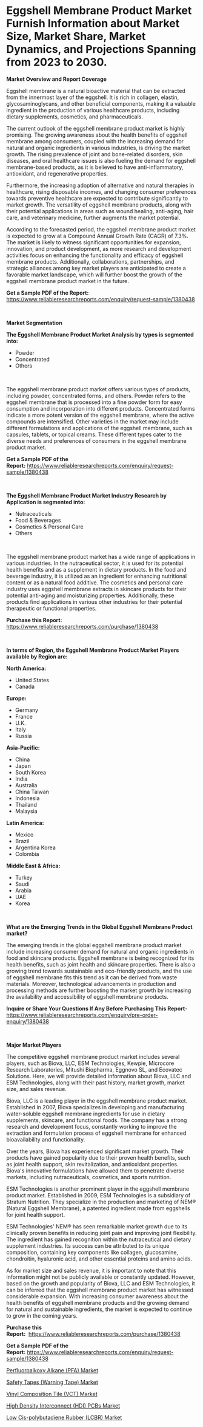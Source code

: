 <p><h1>Eggshell Membrane Product Market Furnish Information about Market Size, Market Share, Market Dynamics, and Projections Spanning from 2023 to 2030.</h1></p><p><strong>Market Overview and Report Coverage</strong></p>
<p><p>Eggshell membrane is a natural bioactive material that can be extracted from the innermost layer of the eggshell. It is rich in collagen, elastin, glycosaminoglycans, and other beneficial components, making it a valuable ingredient in the production of various healthcare products, including dietary supplements, cosmetics, and pharmaceuticals.</p><p>The current outlook of the eggshell membrane product market is highly promising. The growing awareness about the health benefits of eggshell membrane among consumers, coupled with the increasing demand for natural and organic ingredients in various industries, is driving the market growth. The rising prevalence of joint and bone-related disorders, skin diseases, and oral healthcare issues is also fueling the demand for eggshell membrane-based products, as it is believed to have anti-inflammatory, antioxidant, and regenerative properties.</p><p>Furthermore, the increasing adoption of alternative and natural therapies in healthcare, rising disposable incomes, and changing consumer preferences towards preventive healthcare are expected to contribute significantly to market growth. The versatility of eggshell membrane products, along with their potential applications in areas such as wound healing, anti-aging, hair care, and veterinary medicine, further augments the market potential.</p><p>According to the forecasted period, the eggshell membrane product market is expected to grow at a Compound Annual Growth Rate (CAGR) of 7.3%. The market is likely to witness significant opportunities for expansion, innovation, and product development, as more research and development activities focus on enhancing the functionality and efficacy of eggshell membrane products. Additionally, collaborations, partnerships, and strategic alliances among key market players are anticipated to create a favorable market landscape, which will further boost the growth of the eggshell membrane product market in the future.</p></p>
<p><strong>Get a Sample PDF of the Report:</strong> <a href="https://www.reliableresearchreports.com/enquiry/request-sample/1380438">https://www.reliableresearchreports.com/enquiry/request-sample/1380438</a></p>
<p>&nbsp;</p>
<p><strong>Market Segmentation</strong></p>
<p><strong>The Eggshell Membrane Product Market Analysis by types is segmented into:</strong></p>
<p><ul><li>Powder</li><li>Concentrated</li><li>Others</li></ul></p>
<p>&nbsp;</p>
<p><p>The eggshell membrane product market offers various types of products, including powder, concentrated forms, and others. Powder refers to the eggshell membrane that is processed into a fine powder form for easy consumption and incorporation into different products. Concentrated forms indicate a more potent version of the eggshell membrane, where the active compounds are intensified. Other varieties in the market may include different formulations and applications of the eggshell membrane, such as capsules, tablets, or topical creams. These different types cater to the diverse needs and preferences of consumers in the eggshell membrane product market.</p></p>
<p><strong>Get a Sample PDF of the Report:</strong>&nbsp;<a href="https://www.reliableresearchreports.com/enquiry/request-sample/1380438">https://www.reliableresearchreports.com/enquiry/request-sample/1380438</a></p>
<p>&nbsp;</p>
<p><strong>The Eggshell Membrane Product Market Industry Research by Application is segmented into:</strong></p>
<p><ul><li>Nutraceuticals</li><li>Food & Beverages</li><li>Cosmetics & Personal Care</li><li>Others</li></ul></p>
<p>&nbsp;</p>
<p><p>The eggshell membrane product market has a wide range of applications in various industries. In the nutraceutical sector, it is used for its potential health benefits and as a supplement in dietary products. In the food and beverage industry, it is utilized as an ingredient for enhancing nutritional content or as a natural food additive. The cosmetics and personal care industry uses eggshell membrane extracts in skincare products for their potential anti-aging and moisturizing properties. Additionally, these products find applications in various other industries for their potential therapeutic or functional properties.</p></p>
<p><strong>Purchase this Report:</strong>&nbsp; <a href="https://www.reliableresearchreports.com/purchase/1380438">https://www.reliableresearchreports.com/purchase/1380438</a></p>
<p>&nbsp;</p>
<p><strong>In terms of Region, the Eggshell Membrane Product Market Players available by Region are:</strong></p>
<p>
    <p> <strong> North America: </strong>
        <ul>
            <li>United States</li>
            <li>Canada</li>
        </ul>
        </p> 
    <p> <strong> Europe: </strong>
        <ul>
            <li>Germany</li>
            <li>France</li>
            <li>U.K.</li>
            <li>Italy</li>
            <li>Russia</li>
        </ul>
        </p> 
    <p> <strong> Asia-Pacific: </strong>
        <ul>
            <li>China</li>
            <li>Japan</li>
            <li>South Korea</li>
            <li>India</li>
            <li>Australia</li>
            <li>China Taiwan</li>
            <li>Indonesia</li>
            <li>Thailand</li>
            <li>Malaysia</li>
        </ul>
        </p> 
    <p> <strong> Latin America: </strong>
        <ul>
            <li>Mexico</li>
            <li>Brazil</li>
            <li>Argentina Korea</li>
            <li>Colombia</li>
        </ul>
        </p> 
    <p> <strong> Middle East & Africa: </strong>
        <ul>
            <li>Turkey</li>
            <li>Saudi</li>
            <li>Arabia</li>
            <li>UAE</li>
            <li>Korea</li>
        </ul>
    </p>
    </p>
<p>&nbsp;</p>
<p><strong>What are the Emerging Trends in the Global Eggshell Membrane Product market?</strong></p>
<p><p>The emerging trends in the global eggshell membrane product market include increasing consumer demand for natural and organic ingredients in food and skincare products. Eggshell membrane is being recognized for its health benefits, such as joint health and skincare properties. There is also a growing trend towards sustainable and eco-friendly products, and the use of eggshell membrane fits this trend as it can be derived from waste materials. Moreover, technological advancements in production and processing methods are further boosting the market growth by increasing the availability and accessibility of eggshell membrane products.</p></p>
<p><strong>Inquire or Share Your Questions If Any Before Purchasing This Report</strong>- <a href="https://www.reliableresearchreports.com/enquiry/pre-order-enquiry/1380438">https://www.reliableresearchreports.com/enquiry/pre-order-enquiry/1380438</a></p>
<p>&nbsp;</p>
<p><strong>Major Market Players</strong></p>
<p><p>The competitive eggshell membrane product market includes several players, such as Biova, LLC, ESM Technologies, Kewpie, Microcore Research Laboratories, Mitushi Biopharma, Eggnovo SL, and Ecovatec Solutions. Here, we will provide detailed information about Biova, LLC and ESM Technologies, along with their past history, market growth, market size, and sales revenue.</p><p>Biova, LLC is a leading player in the eggshell membrane product market. Established in 2007, Biova specializes in developing and manufacturing water-soluble eggshell membrane ingredients for use in dietary supplements, skincare, and functional foods. The company has a strong research and development focus, constantly working to improve the extraction and formulation process of eggshell membrane for enhanced bioavailability and functionality.</p><p>Over the years, Biova has experienced significant market growth. Their products have gained popularity due to their proven health benefits, such as joint health support, skin revitalization, and antioxidant properties. Biova's innovative formulations have allowed them to penetrate diverse markets, including nutraceuticals, cosmetics, and sports nutrition.</p><p>ESM Technologies is another prominent player in the eggshell membrane product market. Established in 2009, ESM Technologies is a subsidiary of Stratum Nutrition. They specialize in the production and marketing of NEM® (Natural Eggshell Membrane), a patented ingredient made from eggshells for joint health support.</p><p>ESM Technologies' NEM® has seen remarkable market growth due to its clinically proven benefits in reducing joint pain and improving joint flexibility. The ingredient has gained recognition within the nutraceutical and dietary supplement industries. Its success can be attributed to its unique composition, containing key components like collagen, glucosamine, chondroitin, hyaluronic acid, and other essential proteins and amino acids.</p><p>As for market size and sales revenue, it is important to note that this information might not be publicly available or constantly updated. However, based on the growth and popularity of Biova, LLC and ESM Technologies, it can be inferred that the eggshell membrane product market has witnessed considerable expansion. With increasing consumer awareness about the health benefits of eggshell membrane products and the growing demand for natural and sustainable ingredients, the market is expected to continue to grow in the coming years.</p></p>
<p><strong>Purchase this Report:</strong>&nbsp;&nbsp;<a href="https://www.reliableresearchreports.com/purchase/1380438">https://www.reliableresearchreports.com/purchase/1380438</a></p>
<p></p>
<p><strong>Get a Sample PDF of the Report:</strong>&nbsp;<a href="https://www.reliableresearchreports.com/enquiry/request-sample/1380438">https://www.reliableresearchreports.com/enquiry/request-sample/1380438</a></p>
<p><p><a href="https://github.com/rahu1506/Market-Research-Report-List-1/blob/main/perfluoroalkoxy-alkane-pfa-market.md">Perfluoroalkoxy Alkane (PFA) Market</a></p><p><a href="https://github.com/rahu1505/Market-Research-Report-List-1/blob/main/safety-tapes-warning-tape-market.md">Safety Tapes (Warning Tape) Market</a></p><p><a href="https://github.com/aashishrp02/Market-Research-Report-List-1/blob/main/vinyl-composition-tile-vct-market.md">Vinyl Composition Tile (VCT) Market</a></p><p><a href="https://github.com/rahu1502/Market-Research-Report-List-1/blob/main/high-density-interconnect-hdi-pcbs-market.md">High Density Interconnect (HDI) PCBs Market</a></p><p><a href="https://github.com/aashishrp/Market-Research-Report-List-1/blob/main/low-cis-polybutadiene-rubber-lcbr-market.md">Low Cis-polybutadiene Rubber (LCBR) Market</a></p></p>
